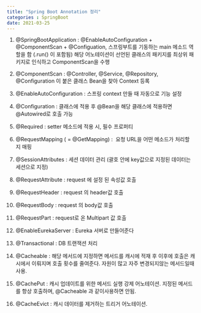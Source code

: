```yaml
---
title: "Spring Boot Annotation 정리"
categories : SpringBoot
date: 2021-03-25 
---
```


1. @SpringBootApplication
: @EnableAutoConfiguration + @ComponentScan + @Configuation,
스프링부트를 기동하는 main 메소드 역할을 함 (.run() 이 포함됨)
해당 어노테이션이 선언된 클래스의 패키지를 최상위 패키지로 인식하고 ComponentScan을 수행

2. @ComponentScan
: @Controller, @Service, @Repository, @Configuration 이 붙은 클래스 Bean을 찾아 Context 등록

3. @EnableAutoConfiguration
: 스프링 context 만들 때 자동으로 기능 설정

4. @Configuration
: 클래스에 적용 후 @Bean을 해당 클래스에 적용하면 @Autowired로 호출 가능

5. @Required
: setter 메소드에 적용 시, 필수 프로퍼티

6. @RequestMapping ( = @GetMapping)
:  요청 URL을 어떤 메소드가 처리할 지 매핑

7. @SessionAttributes
: 세션 데이터 관리 (괄호 안에 key값으로 지정된 데이터는 세션으로 지정)

8. @RequestAttribute
: request 에 설정 된 속성값 호출

9. @RequestHeader
: request 의 header값 호출

10. @RequestBody
: request 의 body값 호출

11. @RequestPart
: request로 온 Multipart 값 호출

12. @EnableEurekaServer
: Eureka 서버로 만들어준다

13. @Transactional
: DB 트랜잭션 처리

14. @Cacheable
: 해당 메서드에 지정하면 메서드를 캐시에 적재 후 이후에 호출은 캐시에서 이뤄지며 호출 횟수를 줄여준다.
자원이 많고 자주 변경되지않는 메서드일때 사용.

15. @CachePut
: 캐시 업데이트를 위한 메서드 실행 강제 어노테이션.
지정된 메서드를 항상 호출하며, @Cacheable 과 같이사용하면 안됨.

16. @CacheEvict
: 캐시 데이터를 제거하는 트리거 어노테이션.


